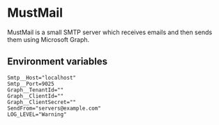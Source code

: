 # MustMail
MustMail is a small SMTP server which receives emails and then sends them using Microsoft Graph.

## Environment variables
```
Smtp__Host="localhost"
Smtp__Port=9025
Graph__TenantId=""
Graph__ClientId=""
Graph__ClientSecret=""
SendFrom="servers@example.com"
LOG_LEVEL="Warning"
```
